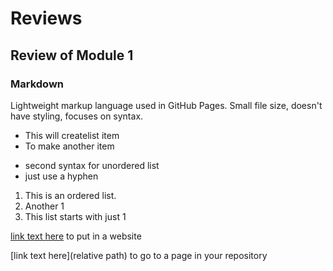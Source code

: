 # Reviews

## Review of Module 1

### Markdown
Lightweight markup language used in GitHub Pages.
Small file size, doesn't have styling, focuses on syntax.

* This will createlist item
* To make another item

- second syntax for unordered list
- just use a hyphen

1. This is an ordered list.
1. Another 1
1. This list starts with just 1

[link text here](url) to put in a website

[link text here](relative path) to go to a page in your repository

